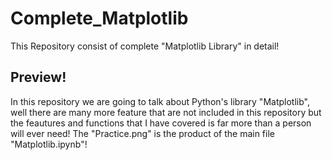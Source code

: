 # Complete_Matplotlib
This Repository consist of complete "Matplotlib Library" in detail!
## Preview!
In this repository we are going to talk about Python's library "Matplotlib", well there are many more feature that are not included in this repository but the feautures and functions that I have covered is far more than a person will ever need!
The "Practice.png" is the product of the main file "Matplotlib.ipynb"!
